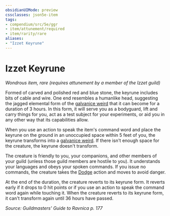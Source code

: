 ```yaml
---
obsidianUIMode: preview
cssclasses: json5e-item
tags:
- compendium/src/5e/ggr
- item/attunement/required
- item/rarity/rare
aliases: 
- "Izzet Keyrune"
---
```

# Izzet Keyrune
*Wondrous item, rare (requires attunement by a member of the Izzet guild)*  


Formed of carved and polished red and blue stone, the keyrune includes bits of cable and wire. One end resembles a humanlike head, suggesting the jagged elemental form of the [galvanice weird](2-Mechanics/CLI/bestiary/elemental/galvanice-weird-ggr.md) that it can become for a duration of 3 hours. In this form, it will serve you as a bodyguard, lift and carry things for you, act as a test subject for your experiments, or aid you in any other way that its capabilities allow.

When you use an action to speak the item's command word and place the keyrune on the ground in an unoccupied space within 5 feet of you, the keyrune transforms into a [galvanice weird](2-Mechanics/CLI/bestiary/elemental/galvanice-weird-ggr.md). If there isn't enough space for the creature, the keyrune doesn't transform.

The creature is friendly to you, your companions, and other members of your guild (unless those guild members are hostile to you). It understands your languages and obeys your spoken commands. If you issue no commands, the creature takes the [Dodge](2-Mechanics/CLI/rules/actions.md#Dodge) action and moves to avoid danger.

At the end of the duration, the creature reverts to its keyrune form. It reverts early if it drops to 0 hit points or if you use an action to speak the command word again while touching it. When the creature reverts to its keyrune form, it can't transform again until 36 hours have passed.

*Source: Guildmasters' Guide to Ravnica p. 177*